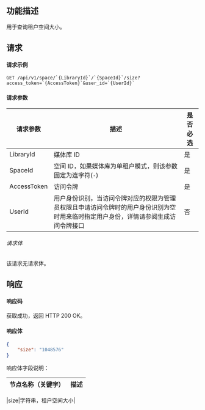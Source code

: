 ## 功能描述

用于查询租户空间大小。

## 请求

#### 请求示例

```
GET /api/v1/space/`{LibraryId}`/`{SpaceId}`/size?access_token=`{AccessToken}`&user_id=`{UserId}`
```


#### 请求参数

| 请求参数     | 描述    | 是否必选      |
|  -----|  ---| -----|
|LibraryId|媒体库 ID|是|
|SpaceId|空间 ID，如果媒体库为单租户模式，则该参数固定为连字符(`-`)|是|
|AccessToken|访问令牌|是|
|UserId|用户身份识别，当访问令牌对应的权限为管理员权限且申请访问令牌时的用户身份识别为空时用来临时指定用户身份，详情请参阅生成访问令牌接口|  否  |

###### 请求体

该请求无请求体。

## 响应

#### 响应码

获取成功，返回 HTTP 200 OK。

#### 响应体

```json
{
    "size": "1048576"
}
```
响应体字段说明：

| 节点名称（关键字）     |描述                            |
| ---------------------- | ------ | 

|size|字符串，租户空间大小|
